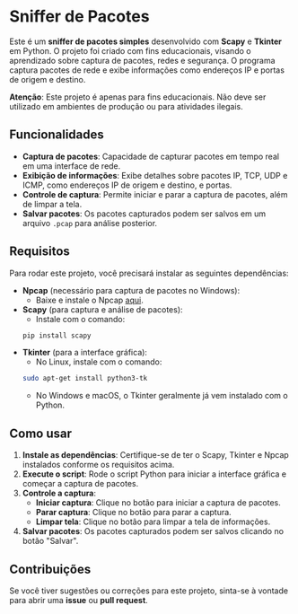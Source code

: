 # Sniffer de Pacotes

Este é um **sniffer de pacotes simples** desenvolvido com **Scapy** e **Tkinter** em Python. O projeto foi criado com fins educacionais, visando o aprendizado sobre captura de pacotes, redes e segurança. O programa captura pacotes de rede e exibe informações como endereços IP e portas de origem e destino.

**Atenção**: Este projeto é apenas para fins educacionais. Não deve ser utilizado em ambientes de produção ou para atividades ilegais.

## Funcionalidades

- **Captura de pacotes**: Capacidade de capturar pacotes em tempo real em uma interface de rede.
- **Exibição de informações**: Exibe detalhes sobre pacotes IP, TCP, UDP e ICMP, como endereços IP de origem e destino, e portas.
- **Controle de captura**: Permite iniciar e parar a captura de pacotes, além de limpar a tela.
- **Salvar pacotes**: Os pacotes capturados podem ser salvos em um arquivo `.pcap` para análise posterior.

## Requisitos

Para rodar este projeto, você precisará instalar as seguintes dependências:

- **Npcap** (necessário para captura de pacotes no Windows):
    - Baixe e instale o Npcap [aqui](https://nmap.org/npcap/).
- **Scapy** (para captura e análise de pacotes):
    - Instale com o comando:
    ```bash
    pip install scapy
    ```
- **Tkinter** (para a interface gráfica):
    - No Linux, instale com o comando:
    ```bash
    sudo apt-get install python3-tk
    ```
    - No Windows e macOS, o Tkinter geralmente já vem instalado com o Python.

## Como usar

1. **Instale as dependências**: Certifique-se de ter o Scapy, Tkinter e Npcap instalados conforme os requisitos acima.
2. **Execute o script**: Rode o script Python para iniciar a interface gráfica e começar a captura de pacotes.
3. **Controle a captura**:
    - **Iniciar captura**: Clique no botão para iniciar a captura de pacotes.
    - **Parar captura**: Clique no botão para parar a captura.
    - **Limpar tela**: Clique no botão para limpar a tela de informações.
4. **Salvar pacotes**: Os pacotes capturados podem ser salvos clicando no botão "Salvar".

## Contribuições

Se você tiver sugestões ou correções para este projeto, sinta-se à vontade para abrir uma **issue** ou **pull request**.
